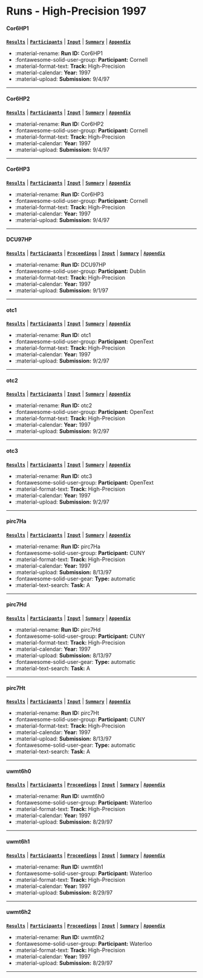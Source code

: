 # Runs - High-Precision 1997 

#### Cor6HP1 
[**`Results`**](./results.md#cor6hp1) | [**`Participants`**](./participants.md#cornell) | [**`Input`**](https://trec.nist.gov/results/trec6/trec6.results.input/tracks/high_prec/input.Cor6HP1.gz) | [**`Summary`**](https://trec.nist.gov/results/trec6/trec6.results.summary/tracks/high_prec/summary.Cor6HP1.gz) | [**`Appendix`**](https://trec.nist.gov/pubs/trec6/appendices/A/high-prec.runs.ps.gz) 

- :material-rename: **Run ID:** Cor6HP1 
- :fontawesome-solid-user-group: **Participant:** Cornell 
- :material-format-text: **Track:** High-Precision 
- :material-calendar: **Year:** 1997 
- :material-upload: **Submission:** 9/4/97 

---
#### Cor6HP2 
[**`Results`**](./results.md#cor6hp2) | [**`Participants`**](./participants.md#cornell) | [**`Input`**](https://trec.nist.gov/results/trec6/trec6.results.input/tracks/high_prec/input.Cor6HP2.gz) | [**`Summary`**](https://trec.nist.gov/results/trec6/trec6.results.summary/tracks/high_prec/summary.Cor6HP2.gz) | [**`Appendix`**](https://trec.nist.gov/pubs/trec6/appendices/A/high-prec.runs.ps.gz) 

- :material-rename: **Run ID:** Cor6HP2 
- :fontawesome-solid-user-group: **Participant:** Cornell 
- :material-format-text: **Track:** High-Precision 
- :material-calendar: **Year:** 1997 
- :material-upload: **Submission:** 9/4/97 

---
#### Cor6HP3 
[**`Results`**](./results.md#cor6hp3) | [**`Participants`**](./participants.md#cornell) | [**`Input`**](https://trec.nist.gov/results/trec6/trec6.results.input/tracks/high_prec/input.Cor6HP3.gz) | [**`Summary`**](https://trec.nist.gov/results/trec6/trec6.results.summary/tracks/high_prec/summary.Cor6HP3.gz) | [**`Appendix`**](https://trec.nist.gov/pubs/trec6/appendices/A/high-prec.runs.ps.gz) 

- :material-rename: **Run ID:** Cor6HP3 
- :fontawesome-solid-user-group: **Participant:** Cornell 
- :material-format-text: **Track:** High-Precision 
- :material-calendar: **Year:** 1997 
- :material-upload: **Submission:** 9/4/97 

---
#### DCU97HP 
[**`Results`**](./results.md#dcu97hp) | [**`Participants`**](./participants.md#dublin) | [**`Proceedings`**](./proceedings.md#ad-hoc-retrieval-using-thresholds-wsts-for-french-mono-lingual-retrieval-document-at-a-glance-for-high-precision-and-triphone-windows-for-spoken-documents) | [**`Input`**](https://trec.nist.gov/results/trec6/trec6.results.input/tracks/high_prec/input.DCU97HP.gz) | [**`Summary`**](https://trec.nist.gov/results/trec6/trec6.results.summary/tracks/high_prec/summary.DCU97HP.gz) | [**`Appendix`**](https://trec.nist.gov/pubs/trec6/appendices/A/high-prec.runs.ps.gz) 

- :material-rename: **Run ID:** DCU97HP 
- :fontawesome-solid-user-group: **Participant:** Dublin 
- :material-format-text: **Track:** High-Precision 
- :material-calendar: **Year:** 1997 
- :material-upload: **Submission:** 9/1/97 

---
#### otc1 
[**`Results`**](./results.md#otc1) | [**`Participants`**](./participants.md#opentext) | [**`Input`**](https://trec.nist.gov/results/trec6/trec6.results.input/tracks/high_prec/input.otc1.gz) | [**`Summary`**](https://trec.nist.gov/results/trec6/trec6.results.summary/tracks/high_prec/summary.otc1.gz) | [**`Appendix`**](https://trec.nist.gov/pubs/trec6/appendices/A/high-prec.runs.ps.gz) 

- :material-rename: **Run ID:** otc1 
- :fontawesome-solid-user-group: **Participant:** OpenText 
- :material-format-text: **Track:** High-Precision 
- :material-calendar: **Year:** 1997 
- :material-upload: **Submission:** 9/2/97 

---
#### otc2 
[**`Results`**](./results.md#otc2) | [**`Participants`**](./participants.md#opentext) | [**`Input`**](https://trec.nist.gov/results/trec6/trec6.results.input/tracks/high_prec/input.otc2.gz) | [**`Summary`**](https://trec.nist.gov/results/trec6/trec6.results.summary/tracks/high_prec/summary.otc2.gz) | [**`Appendix`**](https://trec.nist.gov/pubs/trec6/appendices/A/high-prec.runs.ps.gz) 

- :material-rename: **Run ID:** otc2 
- :fontawesome-solid-user-group: **Participant:** OpenText 
- :material-format-text: **Track:** High-Precision 
- :material-calendar: **Year:** 1997 
- :material-upload: **Submission:** 9/2/97 

---
#### otc3 
[**`Results`**](./results.md#otc3) | [**`Participants`**](./participants.md#opentext) | [**`Input`**](https://trec.nist.gov/results/trec6/trec6.results.input/tracks/high_prec/input.otc3.gz) | [**`Summary`**](https://trec.nist.gov/results/trec6/trec6.results.summary/tracks/high_prec/summary.otc3.gz) | [**`Appendix`**](https://trec.nist.gov/pubs/trec6/appendices/A/high-prec.runs.ps.gz) 

- :material-rename: **Run ID:** otc3 
- :fontawesome-solid-user-group: **Participant:** OpenText 
- :material-format-text: **Track:** High-Precision 
- :material-calendar: **Year:** 1997 
- :material-upload: **Submission:** 9/2/97 

---
#### pirc7Ha 
[**`Results`**](./results.md#pirc7ha) | [**`Participants`**](./participants.md#cuny) | [**`Input`**](https://trec.nist.gov/results/trec6/trec6.results.input/tracks/high_prec/input.pirc7Ha.gz) | [**`Summary`**](https://trec.nist.gov/results/trec6/trec6.results.summary/tracks/high_prec/summary.pirc7Ha.gz) | [**`Appendix`**](https://trec.nist.gov/pubs/trec6/appendices/A/high-prec.runs.ps.gz) 

- :material-rename: **Run ID:** pirc7Ha 
- :fontawesome-solid-user-group: **Participant:** CUNY 
- :material-format-text: **Track:** High-Precision 
- :material-calendar: **Year:** 1997 
- :material-upload: **Submission:** 8/13/97 
- :fontawesome-solid-user-gear: **Type:** automatic 
- :material-text-search: **Task:** A 

---
#### pirc7Hd 
[**`Results`**](./results.md#pirc7hd) | [**`Participants`**](./participants.md#cuny) | [**`Input`**](https://trec.nist.gov/results/trec6/trec6.results.input/tracks/high_prec/input.pirc7Hd.gz) | [**`Summary`**](https://trec.nist.gov/results/trec6/trec6.results.summary/tracks/high_prec/summary.pirc7Hd.gz) | [**`Appendix`**](https://trec.nist.gov/pubs/trec6/appendices/A/high-prec.runs.ps.gz) 

- :material-rename: **Run ID:** pirc7Hd 
- :fontawesome-solid-user-group: **Participant:** CUNY 
- :material-format-text: **Track:** High-Precision 
- :material-calendar: **Year:** 1997 
- :material-upload: **Submission:** 8/13/97 
- :fontawesome-solid-user-gear: **Type:** automatic 
- :material-text-search: **Task:** A 

---
#### pirc7Ht 
[**`Results`**](./results.md#pirc7ht) | [**`Participants`**](./participants.md#cuny) | [**`Input`**](https://trec.nist.gov/results/trec6/trec6.results.input/tracks/high_prec/input.pirc7Ht.gz) | [**`Summary`**](https://trec.nist.gov/results/trec6/trec6.results.summary/tracks/high_prec/summary.pirc7Ht.gz) | [**`Appendix`**](https://trec.nist.gov/pubs/trec6/appendices/A/high-prec.runs.ps.gz) 

- :material-rename: **Run ID:** pirc7Ht 
- :fontawesome-solid-user-group: **Participant:** CUNY 
- :material-format-text: **Track:** High-Precision 
- :material-calendar: **Year:** 1997 
- :material-upload: **Submission:** 8/13/97 
- :fontawesome-solid-user-gear: **Type:** automatic 
- :material-text-search: **Task:** A 

---
#### uwmt6h0 
[**`Results`**](./results.md#uwmt6h0) | [**`Participants`**](./participants.md#waterloo) | [**`Proceedings`**](./proceedings.md#passage-based-refinement-multitext-experiements-for-trec-6) | [**`Input`**](https://trec.nist.gov/results/trec6/trec6.results.input/tracks/high_prec/input.uwmt6h0.gz) | [**`Summary`**](https://trec.nist.gov/results/trec6/trec6.results.summary/tracks/high_prec/summary.uwmt6h0.gz) | [**`Appendix`**](https://trec.nist.gov/pubs/trec6/appendices/A/high-prec.runs.ps.gz) 

- :material-rename: **Run ID:** uwmt6h0 
- :fontawesome-solid-user-group: **Participant:** Waterloo 
- :material-format-text: **Track:** High-Precision 
- :material-calendar: **Year:** 1997 
- :material-upload: **Submission:** 8/29/97 

---
#### uwmt6h1 
[**`Results`**](./results.md#uwmt6h1) | [**`Participants`**](./participants.md#waterloo) | [**`Proceedings`**](./proceedings.md#passage-based-refinement-multitext-experiements-for-trec-6) | [**`Input`**](https://trec.nist.gov/results/trec6/trec6.results.input/tracks/high_prec/input.uwmt6h1.gz) | [**`Summary`**](https://trec.nist.gov/results/trec6/trec6.results.summary/tracks/high_prec/summary.uwmt6h1.gz) | [**`Appendix`**](https://trec.nist.gov/pubs/trec6/appendices/A/high-prec.runs.ps.gz) 

- :material-rename: **Run ID:** uwmt6h1 
- :fontawesome-solid-user-group: **Participant:** Waterloo 
- :material-format-text: **Track:** High-Precision 
- :material-calendar: **Year:** 1997 
- :material-upload: **Submission:** 8/29/97 

---
#### uwmt6h2 
[**`Results`**](./results.md#uwmt6h2) | [**`Participants`**](./participants.md#waterloo) | [**`Proceedings`**](./proceedings.md#passage-based-refinement-multitext-experiements-for-trec-6) | [**`Input`**](https://trec.nist.gov/results/trec6/trec6.results.input/tracks/high_prec/input.uwmt6h2.gz) | [**`Summary`**](https://trec.nist.gov/results/trec6/trec6.results.summary/tracks/high_prec/summary.uwmt6h2.gz) | [**`Appendix`**](https://trec.nist.gov/pubs/trec6/appendices/A/high-prec.runs.ps.gz) 

- :material-rename: **Run ID:** uwmt6h2 
- :fontawesome-solid-user-group: **Participant:** Waterloo 
- :material-format-text: **Track:** High-Precision 
- :material-calendar: **Year:** 1997 
- :material-upload: **Submission:** 8/29/97 

---
